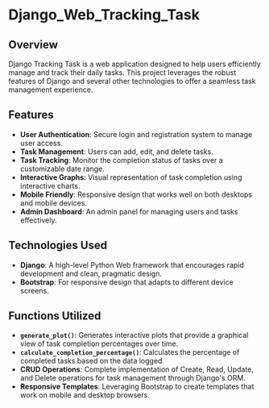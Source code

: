 # Django_Web_Tracking_Task
## Overview
Django Tracking Task is a web application designed to help users efficiently manage and track their daily tasks. This project leverages the robust features of Django and several other technologies to offer a seamless task management experience.

## Features
- **User Authentication**: Secure login and registration system to manage user access.
- **Task Management**: Users can add, edit, and delete tasks.
- **Task Tracking**: Monitor the completion status of tasks over a customizable date range.
- **Interactive Graphs**: Visual representation of task completion using interactive charts.
- **Mobile Friendly**: Responsive design that works well on both desktops and mobile devices.
- **Admin Dashboard**: An admin panel for managing users and tasks effectively.

## Technologies Used
- **Django**: A high-level Python Web framework that encourages rapid development and clean, pragmatic design.
- **Bootstrap**: For responsive design that adapts to different device screens.

## Functions Utilized
- **`generate_plot()`**: Generates interactive plots that provide a graphical view of task completion percentages over time.
- **`calculate_completion_percentage()`**: Calculates the percentage of completed tasks based on the data logged.
- **CRUD Operations**: Complete implementation of Create, Read, Update, and Delete operations for task management through Django's ORM.
- **Responsive Templates**: Leveraging Bootstrap to create templates that work on mobile and desktop browsers.

